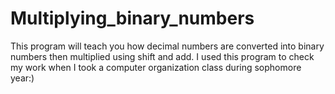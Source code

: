 # Multiplying_binary_numbers
This program will teach you how decimal numbers are converted into binary numbers then multiplied using shift and add. I used this program to check my work when I took a computer organization class during sophomore year:) 
